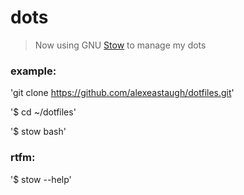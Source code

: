 # dots

> Now using GNU [Stow](http://www.gnu.org/software/stow/) to manage my dots

### example:

'git clone https://github.com/alexeastaugh/dotfiles.git'

'$ cd ~/dotfiles'

'$ stow bash'

### rtfm:

'$ stow --help'
